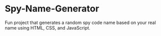 # Spy-Name-Generator
Fun project that generates a random spy code name based on your real name using HTML, CSS, and JavaScript.
